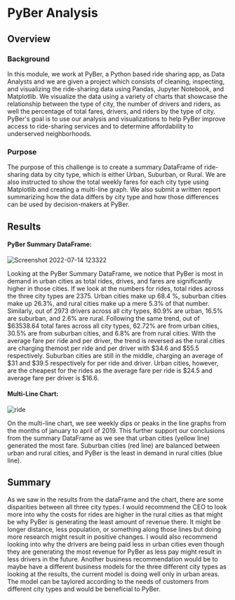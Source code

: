 # PyBer Analysis
## Overview
### Background
In this module, we work at PyBer, a Python based ride sharing app, as Data Analysts and we are given a project which consists of cleaning, inspecting, and visualizing the ride-sharing data using Pandas, Jupyter Notebook, and Matplotlib. We visualize the data using a variety of charts that showcase the relationship between the type of city, the number of drivers and riders, as well the percentage of total fares, drivers, and riders by the type of city. PyBer's goal is to use our analysis and visualizations to help PyBer improve access to ride-sharing services and to determine affordability to underserved neighborhoods.
### Purpose
The purpose of this challenge is to create a summary DataFrame of ride-sharing data by city type, which is either Urban, Suburban, or Rural. We are also instructed to show the total weekly fares for each city type using Matplotlib and creating a multi-line graph. We also submit a written report summarizing how the data differs by city type and how those differences can be used by decision-makers at PyBer. 
## Results
#### PyBer Summary DataFrame: 

![Screenshot 2022-07-14 123322](https://user-images.githubusercontent.com/107225715/179068458-cedf52d9-e207-4797-9386-bf446156e743.png)

Looking at the PyBer Summary DataFrame, we notice that PyBer is most in demand in urban cities as total rides, drives, and fares are significantly higher in those cities. If we look at the numbers for rides, total rides across the three city types are 2375. Urban cities make up 68.4 %, suburban cities make up 26.3%, and rural cities make up a mere 5.3% of that number. Similarly, out of 2973 drivers across all city types, 80.9% are urban, 16.5% are suburban, and 2.6% are rural. Following the same trend, out of $63538.64 total fares across all city types, 62.72% are from urban cities, 30.5% are from suburban cities, and 6.8% are from rural cities. With the average fare per ride and per driver, the trend is reversed as the rural cities are charging themost per ride and per driver with $34.6 and $55.5 respectively. Suburban cities are still in the middle, charging an average of $31 and $39.5 respectively for per ride and driver. Urban cities, however, are the cheapest for the rides as the average fare per ride is $24.5 and average fare per driver is $16.6.

#### Multi-Line Chart:

![ride](https://user-images.githubusercontent.com/107225715/179090832-b8a1f81a-28f3-4936-a457-dd3f0d7d4d4d.png)

On the multi-line chart, we see weekly dips or peaks in the line graphs from the months of january to april of 2019. This further support our conclusions from the summary DataFrame as we see that  urban cities (yellow line) generated the most fare. Suburban cities (red line) are balanced between urban and rural cities, and PyBer is the least in demand in rural cities (blue line).

## Summary
As we saw in the results from the dataFrame and the chart, there are some disparities between all three city types. I would recommend the CEO to look more into why the costs for rides are higher in the rural cities as that might be why PyBer is generating the least amount of revenue there. It might be longer distance, less population, or something along those lines but doing more research might result in positive changes. I would also recommend looking into why the drivers are being paid less in urban cities even though they are generating the most revenue for PyBer as less pay might result in less drivers in the future. Another business recommendation would be to maybe have a different business models for the three different city types as looking at the results, the current model is doing well only in urban areas. The model can be taylored according to the needs of customers from different city types and would be beneficial to PyBer.
